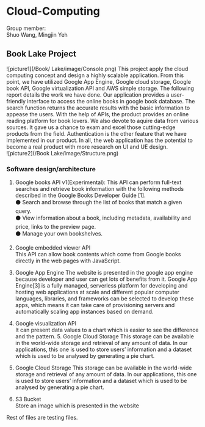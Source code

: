 # Cloud-Computing
Group member:  
Shuo Wang, Mingjin Yeh
## Book Lake Project
![picture1](/Book/ Lake/image/Console.png)
This project apply the cloud computing concept and design a highly scalable application. From this point, we have utilized Google App Engine, Google cloud storage, Google book API, Google virtualization API and AWS simple storage. The following report details the work we have done. Our application provides a user-friendly interface to access the online books in google book database. The search function returns the accurate results with the basic information to appease the users. With the help of APIs, the product provides an online reading platform for book lovers. We also devote to aquire data from various sources. It gave us a chance to exam and excel those cutting-edge products from the field. Authentication is the other feature that we have implemented in our product. In all, the web application has the potential to become a real product with more research on UI and UE design.  
![picture2](/Book Lake/image/Structure.png)
### Software design/architecture
1. Google books API v1(Experimental):
This API can perform full-text searches and retrieve book information with the following methods described in the Google Books Developer Guide [1].  
⚫ Search and browse through the list of books that match a given query.  
⚫ View information about a book, including metadata, availability and price, links to the
preview page.  
⚫ Manage your own bookshelves.  
2. Google embedded viewer API  
This API can allow book contents which come from Google books directly in the web pages with JavaScript.
3. Google App Engine
The website is presented in the google app engine because developer and user can get lots of benefits from it. Google App Engine[3] is a fully managed, serverless platform for developing and hosting web applications at scale and different popular computer languages, libraries, and frameworks can be selected to develop these apps, which means it can take care of provisioning servers and automatically scaling app instances based on demand.  
4. Google visualization API  
It can present data values to a chart which is easier to see the difference and the pattern. 5. Google Cloud Storage
This storage can be available in the world-wide storage and retrieval of any amount of data. In our applications, this one is used to store users’ information and a dataset which is used to be analysed by generating a pie chart.  

5. Google Cloud Storage
This storage can be available in the world-wide storage and retrieval of any amount of data. In our applications, this one is used to store users’ information and a dataset which is used to be analysed by generating a pie chart.  

6. S3 Bucket  
Store an image which is presented in the website

Rest of files are testing files.
 
